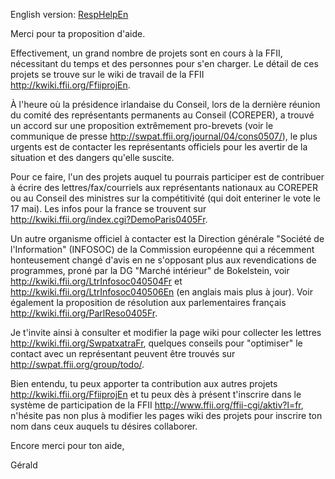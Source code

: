 English version: [RespHelpEn](RespHelpEn "wikilink")

Merci pour ta proposition d\'aide.

Effectivement, un grand nombre de projets sont en cours à la FFII,
nécessitant du temps et des personnes pour s\'en charger. Le détail de
ces projets se trouve sur le wiki de travail de la FFII
<http://kwiki.ffii.org/FfiiprojEn>.

À l\'heure où la présidence irlandaise du Conseil, lors de la dernière
réunion du comité des représentants permanents au Conseil (COREPER), a
trouvé un accord sur une proposition extrêmement pro-brevets (voir le
communique de presse <http://swpat.ffii.org/journal/04/cons0507/>), le
plus urgents est de contacter les représentants officiels pour les
avertir de la situation et des dangers qu\'elle suscite.

Pour ce faire, l\'un des projets auquel tu pourrais participer est de
contribuer à écrire des lettres/fax/courriels aux représentants
nationaux au COREPER ou au Conseil des ministres sur la compétitivité
(qui doit enteriner le vote le 17 mai). Les infos pour la france se
trouvent sur <http://kwiki.ffii.org/index.cgi?DemoParis0405Fr>.

Un autre organisme officiel à contacter est la Direction générale
\"Société de l\'Information\" (INFOSOC) de la Commission européenne qui
a récemment honteusement changé d\'avis en ne s\'opposant plus aux
revendications de programmes, proné par la DG \"Marché intérieur\" de
Bokelstein, voir <http://kwiki.ffii.org/LtrInfosoc040504Fr> et
<http://kwiki.ffii.org/LtrInfosoc040506En> (en anglais mais plus à
jour). Voir également la proposition de résolution aux parlementaires
français <http://kwiki.ffii.org/ParlReso0405Fr>.

Je t\'invite ainsi à consulter et modifier la page wiki pour collecter
les lettres <http://kwiki.ffii.org/SwpatxatraFr>, quelques conseils pour
\"optimiser\" le contact avec un représentant peuvent être trouvés sur
<http://swpat.ffii.org/group/todo/>.

Bien entendu, tu peux apporter ta contribution aux autres projets
<http://kwiki.ffii.org/FfiiprojEn> et tu peux dès à présent t\'inscrire
dans le système de participation de la FFII
<http://www.ffii.org/ffii-cgi/aktiv?l=fr>, n\'hésite pas non plus à
modifier les pages wiki des projets pour inscrire ton nom dans ceux
auquels tu désires collaborer.

Encore merci pour ton aide,

Gérald
